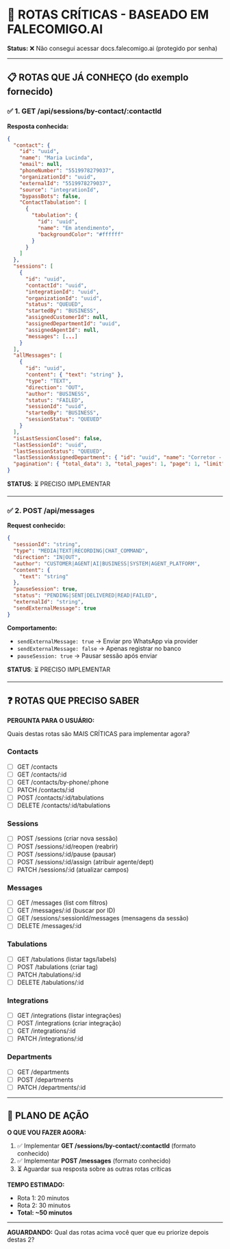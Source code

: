 # 🎯 ROTAS CRÍTICAS - BASEADO EM FALECOMIGO.AI

**Status:** ❌ Não consegui acessar docs.falecomigo.ai (protegido por senha)

---

## 📋 ROTAS QUE JÁ CONHEÇO (do exemplo fornecido)

### ✅ **1. GET /api/sessions/by-contact/:contactId**
**Resposta conhecida:**
```json
{
  "contact": {
    "id": "uuid",
    "name": "Maria Lucinda",
    "email": null,
    "phoneNumber": "5519978279037",
    "organizationId": "uuid",
    "externalId": "5519978279037",
    "source": "integrationId",
    "bypassBots": false,
    "ContactTabulation": [
      {
        "tabulation": {
          "id": "uuid",
          "name": "Em atendimento",
          "backgroundColor": "#ffffff"
        }
      }
    ]
  },
  "sessions": [
    {
      "id": "uuid",
      "contactId": "uuid",
      "integrationId": "uuid",
      "organizationId": "uuid",
      "status": "QUEUED",
      "startedBy": "BUSINESS",
      "assignedCustomerId": null,
      "assignedDepartmentId": "uuid",
      "assignedAgentId": null,
      "messages": [...]
    }
  ],
  "allMessages": [
    {
      "id": "uuid",
      "content": { "text": "string" },
      "type": "TEXT",
      "direction": "OUT",
      "author": "BUSINESS",
      "status": "FAILED",
      "sessionId": "uuid",
      "startedBy": "BUSINESS",
      "sessionStatus": "QUEUED"
    }
  ],
  "isLastSessionClosed": false,
  "lastSessionId": "uuid",
  "lastSessionStatus": "QUEUED",
  "lastSessionAssignedDepartment": { "id": "uuid", "name": "Corretor - Gabriel" },
  "pagination": { "total_data": 3, "total_pages": 1, "page": 1, "limit": 50 }
}
```

**STATUS**: ⏳ PRECISO IMPLEMENTAR

---

### ✅ **2. POST /api/messages**
**Request conhecido:**
```json
{
  "sessionId": "string",
  "type": "MEDIA|TEXT|RECORDING|CHAT_COMMAND",
  "direction": "IN|OUT",
  "author": "CUSTOMER|AGENT|AI|BUSINESS|SYSTEM|AGENT_PLATFORM",
  "content": {
    "text": "string"
  },
  "pauseSession": true,
  "status": "PENDING|SENT|DELIVERED|READ|FAILED",
  "externalId": "string",
  "sendExternalMessage": true
}
```

**Comportamento:**
- `sendExternalMessage: true` → Enviar pro WhatsApp via provider
- `sendExternalMessage: false` → Apenas registrar no banco
- `pauseSession: true` → Pausar sessão após enviar

**STATUS**: ⏳ PRECISO IMPLEMENTAR

---

## ❓ ROTAS QUE PRECISO SABER

**PERGUNTA PARA O USUÁRIO:**

Quais destas rotas são MAIS CRÍTICAS para implementar agora?

### **Contacts**
- [ ] GET /contacts
- [ ] GET /contacts/:id
- [ ] GET /contacts/by-phone/:phone
- [ ] PATCH /contacts/:id
- [ ] POST /contacts/:id/tabulations
- [ ] DELETE /contacts/:id/tabulations

### **Sessions**
- [ ] POST /sessions (criar nova sessão)
- [ ] POST /sessions/:id/reopen (reabrir)
- [ ] POST /sessions/:id/pause (pausar)
- [ ] POST /sessions/:id/assign (atribuir agente/dept)
- [ ] PATCH /sessions/:id (atualizar campos)

### **Messages**
- [ ] GET /messages (list com filtros)
- [ ] GET /messages/:id (buscar por ID)
- [ ] GET /sessions/:sessionId/messages (mensagens da sessão)
- [ ] DELETE /messages/:id

### **Tabulations**
- [ ] GET /tabulations (listar tags/labels)
- [ ] POST /tabulations (criar tag)
- [ ] PATCH /tabulations/:id
- [ ] DELETE /tabulations/:id

### **Integrations**
- [ ] GET /integrations (listar integrações)
- [ ] POST /integrations (criar integração)
- [ ] GET /integrations/:id
- [ ] PATCH /integrations/:id

### **Departments**
- [ ] GET /departments
- [ ] POST /departments
- [ ] PATCH /departments/:id

---

## 🚀 PLANO DE AÇÃO

**O QUE VOU FAZER AGORA:**

1. ✅ Implementar **GET /sessions/by-contact/:contactId** (formato conhecido)
2. ✅ Implementar **POST /messages** (formato conhecido)
3. ⏳ Aguardar sua resposta sobre as outras rotas críticas

**TEMPO ESTIMADO:**
- Rota 1: 20 minutos
- Rota 2: 30 minutos
- **Total: ~50 minutos**

---

**AGUARDANDO:** Qual das rotas acima você quer que eu priorize depois destas 2?
